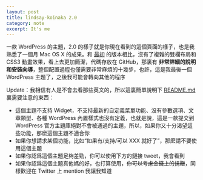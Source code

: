 ```yaml
---
layout: post
title: lindsay-koinaka 2.0
category: note
excerpt: It's me
---
```


<div class=txt>
<p>一款 WordPress 的主題，2.0 的樣子就是你現在看到的這個頁面的樣子，也是我熟悉了一個月 Mac OS X 的成果。和 <a href="//sparanoid.com/project/theme-lindsay-koinaka-finally-finished-with-love-and-hope/">最初</a> 的版本相比，沒有了複雜的雙欄布局和 CSS3 動畫效果，看上去更加簡潔，代碼存放在 GitHub，那裏有 <strong>非常詳細的說明和安裝向導</strong>，整個配置過程也僅需要非常麻煩的十幾步，也許，這是我最後一個 WordPress 主題了，之後我可能會轉向其他的程序</p>

<p>Update：我相信有人是不會去看那些英文的，所以這裏簡單說明下 <a href="http://github.com/sparanoid/lindsay-koinaka/blob/master/README.md">README.md</a> 裏需要注意的東西：</p>

<ul>
<li>這個主題不支持 Widget，不支持最新的自定義菜單功能、沒有參數選項、文章類型、各種 WordPress 內置樣式也沒有定義，也就是說，這是一款提交到 WordPress 官方主題庫絕對不會被通過的主題，所以，如果你又十分渴望這些功能，那麽這個主題不適合你</li>
<li>如果你想請求某個功能，比如“如果有/支持/可以 XXX 就好了”，那麽請不要使用這個主題</li>
<li>如果你認爲這個主題足夠差勁，你可以使用下方的鏈接 tweet，我會看到</li>
<li>如果你認爲這個主題真他媽的好，也打算使用，<del datetime="2010-10-22T12:43:50+00:00">你可以考慮金錢上的捐贈</del>，同樣歡迎在 Twitter 上 mention 我讓我知道</li>
</ul>
</div>